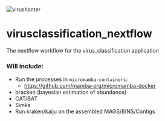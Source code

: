 ![virushanter](https://user-images.githubusercontent.com/73014439/186501366-42f25d13-1ba8-48e2-b814-772098e92b80.png)

# virusclassification_nextflow
The nextflow workflow for the virus_classification application

### Will include:
* Run the processes in `micromamba-containers`:
    * https://github.com/mamba-org/micromamba-docker
* bracken (bayesian estimation of abundance)
* CAT/BAT
* Simka 
* Run kraken/kaiju on the assembled MAGS/BINS/Contigs
